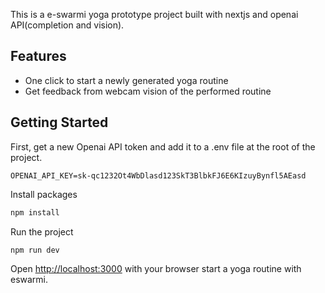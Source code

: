 This is a e-swarmi yoga prototype project built with nextjs and openai API(completion and vision).

## Features
- One click to start a newly generated yoga routine
- Get feedback from webcam vision of the performed routine

## Getting Started

First, get a new Openai API token and add it to a .env file at the root of the project.

```
OPENAI_API_KEY=sk-qc1232Ot4WbDlasd123SkT3BlbkFJ6E6KIzuyBynfl5AEasd
```

Install packages

```bash
npm install
```

Run the project

```bash
npm run dev
```

Open [http://localhost:3000](http://localhost:3000) with your browser start a yoga routine with eswarmi.
